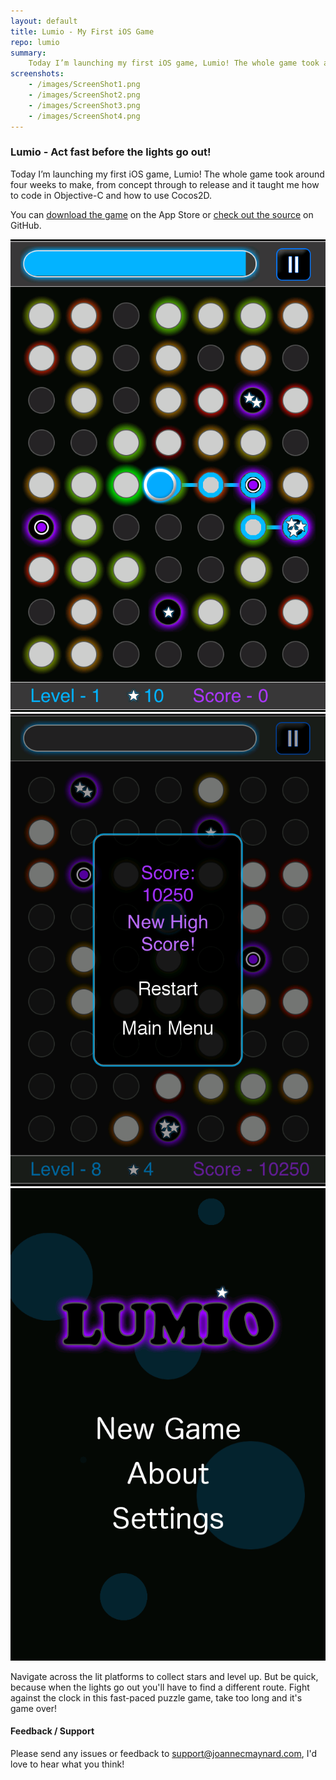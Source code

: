 ```yaml
---
layout: default
title: Lumio - My First iOS Game
repo: lumio
summary: 
    Today I’m launching my first iOS game, Lumio! The whole game took around four weeks to make, from concept through to release and it taught me how to code in Objective-C and how to use Cocos2D. 
screenshots:
    - /images/ScreenShot1.png
    - /images/ScreenShot2.png
    - /images/ScreenShot3.png
    - /images/ScreenShot4.png
---
```


### Lumio - Act fast before the lights go out!

Today I’m launching my first iOS game, Lumio! The whole game took around four weeks to make, from concept through to release and it taught me how to code in Objective-C and how to use Cocos2D.

You can [download the game](https://itunes.apple.com/us/app/lumio/id608072046) on the App Store or [check out the source](https://github.com/joannecdyer/lumio) on GitHub.

<img class="screenshot" src="/images/ScreenShot1.png" alt="Screenshot">
<img class="screenshot" src="/images/ScreenShot2.png" alt="Screenshot">
<img class="screenshot" src="/images/ScreenShot3.png" alt="Screenshot">

Navigate across the lit platforms to collect stars and level up. But be quick, because when the lights go out you'll have to find a different route. Fight against the clock in this fast-paced puzzle game, take too long and it's game over!

#### Feedback / Support

Please send any issues or feedback to <support@joannecmaynard.com>, I'd love to hear what you think!
